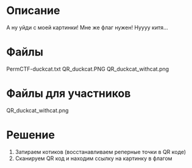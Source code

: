 # Описание
А ну уйди с моей картинки! Мне же флаг нужен! Нуууу китя...
# Файлы

PermCTF-duckcat.txt
QR_duckcat.PNG
QR_duckcat_withcat.png

# Файлы для участников

QR_duckcat_withcat.png

# Решение
1. Затираем котиков (восстанавливаем реперные точки в QR коде)
2. Сканируем QR код и находим ссылку на картинку в флагом

